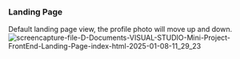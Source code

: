 ### Landing Page
Default landing page view, the profile photo will move up and down.
![screencapture-file-D-Documents-VISUAL-STUDIO-Mini-Project-FrontEnd-Landing-Page-index-html-2025-01-08-11_29_23](https://github.com/user-attachments/assets/6dca270b-ffed-43c0-a14d-f66bafedaa23)
